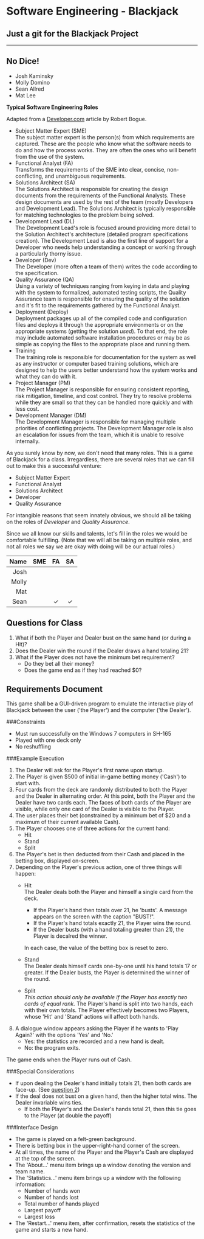 Software Engineering - Blackjack
================================

Just a git for the Blackjack Project
------------------------------------

------

## No Dice!
 * Josh Kaminsky
 * Molly Domino
 * Sean Allred
 * Mat Lee

**Typical Software Engineering Roles**

Adapted from a [Developer.com](http://www.developer.com/mgmt/article.php/3490871/Cracking-the-Code-Breaking-Down-the-Software-Development-Roles.htm) article by Robert Bogue.

 * Subject Matter Expert (SME)  
	The subject matter expert is the person(s) from which requirements are captured.
	These are the people who know what the software needs to do and how the process works.
	They are often the ones who will benefit from the use of the system.
 * Functional Analyst (FA)  
	Transforms the requirements of the SME into clear, concise, non-conflicting, and unambiguous requirements.
 * Solutions Architect (SA)  
	The Solutions Architect is responsible for creating the design documents from the requirements of the Functional Analysts.
	These design documents are used by the rest of the team (mostly Developers and Development Lead).
	The Solutions Architect is typically responsible for matching technologies to the problem being solved.
 * Development Lead (DL)  
	The Development Lead's role is focused around providing more detail to the Solution Architect's architecture (detailed program specifications creation).
	The Development Lead is also the first line of support for a Developer who needs help understanding a concept or working through a particularly thorny issue.
 * Developer (Dev)  
	The Developer (more often a team of them) writes the code according to the specification.
 * Quality Assurance (QA)  
	Using a variety of techniques ranging from keying in data and playing with the system to formalized, automated testing scripts, the Quality Assurance team is responsible for ensuring the quality of the solution and it's fit to the requirements gathered by the Functional Analyst.
 * Deployment (Deploy)  
	Deployment packages up all of the compiled code and configuration files and deploys it through the appropriate environments or on the appropriate systems (getting the solution *used*).
	To that end, the role may include automated software installation procedures or may be as simple as copying the files to the appropriate place and running them.
 * Training  
	The training role is responsible for documentation for the system as well as any instructor or computer based training solutions, which are designed to help the users better understand how the system works and what they can do with it.
 * Project Manager (PM)  
	The Project Manager is responsible for ensuring consistent reporting, risk mitigation, timeline, and cost control.
	They try to resolve problems while they are small so that they can be handled more quickly and with less cost.
 * Development Manager (DM)  
	The Development Manager is responsible for managing multiple priorities of conflicting projects.
	The Development Manager role is also an escalation for issues from the team, which it is unable to resolve internally.

As you surely know by now, we don't need that many roles.
This is a game of Blackjack for a class.
Irregardless, there are several roles that we can fill out to make this a successful venture:

 * Subject Matter Expert
 * Functional Analyst
 * Solutions Architect
 * Developer
 * Quality Assurance

For intangible reasons that seem innately obvious, we should all be taking on the roles of *Developer* and *Quality Assurance*.

Since we all know our skills and talents, let's fill in the roles we would be comfortable fulfilling. (Note that we will all be taking on multiple roles, and not all roles we say we are okay with doing will be our actual roles.)

| Name  |  SME   |   FA   |   SA   |  
|------:|:------:|:------:|:------:|  
| Josh  |        |        |        |  
| Molly |        |        |        |  
| Mat   |        |        |        |  
| Sean  |        |&#x2713;|&#x2713;|

## <a id="Questions"></a>Questions for Class

1. What if both the Player and Dealer bust on the same hand (or during a Hit)?
2. Does the Dealer win the round if the Dealer draws a hand totaling 21?
3. What if the Player does not have the minimum bet requirement?
	* Do they bet all their money?
	* Does the game end as if they had reached $0?

## Requirements Document

This game shall be a GUI-driven program to emulate the interactive play of Blackjack between the user ('the Player') and the computer ('the Dealer').

###Constraints

 * Must run successfully on the Windows 7 computers in SH-165
 * Played with one deck only
 * No reshuffling

###Example Execution

1. The Dealer will ask for the Player's first name upon startup.
2. The Player is given $500 of initial in-game betting money ('Cash') to start with.
3. Four cards from the deck are randomly distributed to both the Player and the Dealer in alternating order.
At this point, both the Player and the Dealer have two cards each.
The faces of both cards of the Player are visible, while only one card of the Dealer is visible to the Player.
6. The user places their bet (constrained by a minimum bet of $20 and a maximum of their current available Cash).
7. The Player chooses one of three actions for the current hand:
	* Hit
	* Stand
	* Split
8. The Player's bet is then deducted from their Cash and placed in the betting box, displayed on-screen.
9. Depending on the Player's previous action, one of three things will happen:
	* Hit  
		The Dealer deals both the Player and himself a single card from the deck.
		* If the Player's hand then totals over 21, he 'busts'. A message appears on the screen with the caption "BUST!".
		* If the Player's hand totals exactly 21, the Player wins the round.
		* If the Dealer busts (with a hand totaling greater than 21), the Player is decalred the winner.

		In each case, the value of the betting box is reset to zero.
	* Stand  
		The Dealer deals himself cards one-by-one until his hand totals 17 or greater.
		If the Dealer busts, the Player is determined the winner of the round.
	* Split  
		*This action should only be available if the Player has exactly two cards of equal rank.*
		The Player's hand is split into two hands, each with their own totals.
		The Player effectively becomes two Players, whose 'Hit' and 'Stand' actions will affect both hands.
0. A dialogue window appears asking the Player if he wants to 'Play Again?' with the options 'Yes' and 'No.'
	* Yes: the statistics are recorded and a new hand is dealt.
	* No: the program exits.

The game ends when the Player runs out of Cash.
		

###Special Considerations

 * If upon dealing the Dealer's hand initially totals 21, then both cards are face-up. (See [question 2](#Questions))
 * If the deal does not bust on a given hand, then the higher total wins. The Dealer invariable wins ties.
	* If both the Player's and the Dealer's hands total 21, then this tie goes to the Player (at double the payoff)

###Interface Design

 * The game is played on a felt-green background.
 * There is betting box in the upper-right-hand corner of the screen.
 * At all times, the name of the Player and the Player's Cash are displayed at the top of the screen.
 * The 'About...' menu item brings up a window denoting the version and team name.
 * The 'Statistics...' menu item brings up a window with the following information:
	* Number of hands won
	* Number of hands lost
	* Total number of hands played
	* Largest payoff
	* Largest loss
 * The 'Restart...' menu item, after confirmation, resets the statistics of the game and starts a new hand.